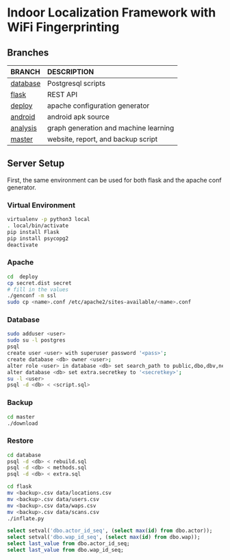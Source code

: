 # Indoor Localization Framework with WiFi Fingerprinting

## Branches

| BRANCH                      | DESCRIPTION                           |
| :-------------------------- | :------------------------------------ |
| [database][branch-database] | Postgresql scripts                    |
| [flask][branch-flask]       | REST API                              |
| [deploy][branch-deploy]     | apache configuration generator        |
| [android][branch-android]   | android apk source                    |
| [analysis][branch-analysis] | graph generation and machine learning |
| [master][branch-master]     | website, report, and backup script    |

## Server Setup
First, the same environment can be used for both flask and the apache conf generator.

### Virtual Environment
``` sh
virtualenv -p python3 local
. local/bin/activate
pip install Flask
pip install psycopg2
deactivate
```

### Apache
``` sh
cd  deploy
cp secret.dist secret
# fill in the values
./genconf -m ssl
sudo cp <name>.conf /etc/apache2/sites-available/<name>.conf
```

### Database
``` sh
sudo adduser <user>
sudo su -l postgres
psql
create user <user> with superuser password '<pass>';
create database <db> owner <user>;
alter role <user> in database <db> set search_path to public,dbo,dbv,new,map,fnd;
alter database <db> set extra.secretkey to '<secretkey>';
su -l <user>
psql -d <db> < <script.sql>
```

### Backup
``` sh
cd master
./download
```

### Restore
``` sh
cd database
psql -d <db> < rebuild.sql
psql -d <db> < methods.sql
psql -d <db> < extra.sql
```

``` sh
cd flask
mv <backup>.csv data/locations.csv
mv <backup>.csv data/users.csv
mv <backup>.csv data/waps.csv
mv <backup>.csv data/scans.csv
./inflate.py
```

``` sql
select setval('dbo.actor_id_seq', (select max(id) from dbo.actor));
select setval('dbo.wap_id_seq', (select max(id) from dbo.wap));
select last_value from dbo.actor_id_seq;
select last_value from dbo.wap_id_seq;
```

[branch-analysis]: https://github.com/rkhullar/csci870/tree/analysis
[branch-android]: https://github.com/rkhullar/csci870/tree/android
[branch-database]: https://github.com/rkhullar/csci870/tree/database
[branch-deploy]: https://github.com/rkhullar/csci870/tree/deploy
[branch-flask]: https://github.com/rkhullar/csci870/tree/flask
[branch-master]: https://github.com/rkhullar/csci870/tree/master